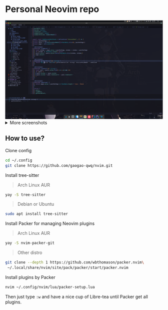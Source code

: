 # Personal Neovim repo

<img src="./screenshots/screenshot.png"/>

<details>
    <summary>More screenshots</summary>
    <img src="./screenshots/screenshot-1.png"/>
    <img src="./screenshots/screenshot-2.png"/>
    <img src="./screenshots/screenshot-3.png"/>
</details>

## How to use?

Clone config
```bash
cd ~/.config
git clone https://github.com/gaogao-qwq/nvim.git
```

Install tree-sitter

> Arch Linux AUR


```bash
yay -S tree-sitter
```

> Debian or Ubuntu


```bash
sudo apt install tree-sitter
```

Install Packer for managing Neovim plugins

> Arch Linux AUR

```bash
yay -S nvim-packer-git
```

> Other distro


```bash
git clone --depth 1 https://github.com/wbthomason/packer.nvim\
 ~/.local/share/nvim/site/pack/packer/start/packer.nvim
```

Install plugins by Packer

```bash
nvim ~/.config/nvim/lua/packer-setup.lua
```

Then just type `:w` and have a nice cup of Libre-tea until Packer get all plugins.

